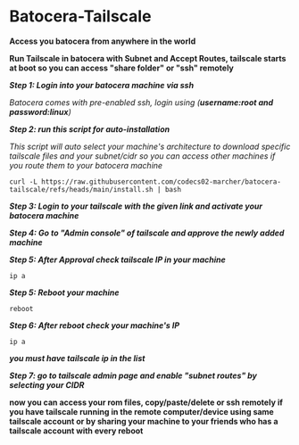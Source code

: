 # Batocera-Tailscale

**Access you batocera from anywhere in the world**

**Run Tailscale in batocera with Subnet and Accept Routes, tailscale starts at boot so you can access "share folder" or "ssh" remotely**

***Step 1: Login into your batocera machine via ssh***

*Batocera comes with pre-enabled ssh, login using (**username:root and password:linux**)*

***Step 2: run this script for auto-installation***

*This script will auto select your machine's architecture to download specific tailscale files and your subnet/cidr so you can access other machines if you route them to your batocera machine*

    curl -L https://raw.githubusercontent.com/codecs02-marcher/batocera-tailscale/refs/heads/main/install.sh | bash


***Step 3: Login to your tailscale with the given link and activate your batocera machine***

***Step 4: Go to "Admin console" of tailscale and approve the newly added machine***

***Step 5: After Approval check tailscale IP in your machine***

    ip a

***Step 5:  Reboot your machine***

    reboot

***Step 6: After reboot check your machine's IP***

    ip a

***you must have tailscale ip in the list***

***Step 7: go to tailscale admin page and enable "subnet routes" by selecting your CIDR***

**now you can access your rom files, copy/paste/delete or ssh remotely if you have tailscale running in the remote computer/device using same tailscale account or by sharing your machine to your friends who has a tailscale account with every reboot**

